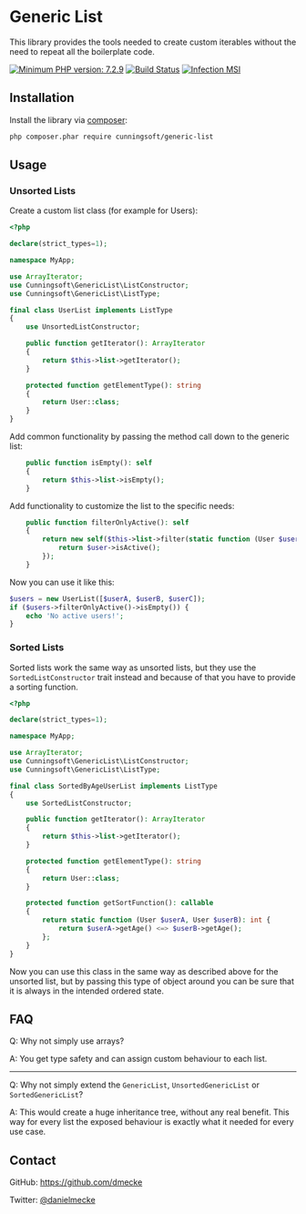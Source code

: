 # Generic List

This library provides the tools needed to create custom iterables without the need to repeat all the boilerplate code.

[![Minimum PHP version: 7.2.9](https://img.shields.io/badge/php-7.3%2B-blue.svg)](https://packagist.org/packages/cunningsoft/generic-list)
[![Build Status](https://travis-ci.org/cunningsoft/generic-list.svg?branch=master)](https://travis-ci.org/cunningsoft/generic-list)
[![Infection MSI](https://badge.stryker-mutator.io/github.com/cunningsoft/generic-list/master)](https://github.com/cunningsoft/generic-list)

## Installation

Install the library via [composer](https://getcomposer.org/):

```sh
php composer.phar require cunningsoft/generic-list
```

## Usage

### Unsorted Lists

Create a custom list class (for example for Users):
```php
<?php

declare(strict_types=1);

namespace MyApp;

use ArrayIterator;
use Cunningsoft\GenericList\ListConstructor;
use Cunningsoft\GenericList\ListType;

final class UserList implements ListType
{
    use UnsortedListConstructor;

    public function getIterator(): ArrayIterator
    {
        return $this->list->getIterator();
    }

    protected function getElementType(): string
    {
        return User::class;
    }
}
```

Add common functionality by passing the method call down to the generic list:
```php
    public function isEmpty(): self
    {
        return $this->list->isEmpty();
    }
```

Add functionality to customize the list to the specific needs:
```php
    public function filterOnlyActive(): self
    {
        return new self($this->list->filter(static function (User $user): bool {
            return $user->isActive();
        });
    }
```

Now you can use it like this:
```php
$users = new UserList([$userA, $userB, $userC]);
if ($users->filterOnlyActive()->isEmpty()) {
    echo 'No active users!';
}
```

### Sorted Lists

Sorted lists work the same way as unsorted lists, but they use the `SortedListConstructor` trait instead and because of that you have to provide a sorting function.
```php
<?php

declare(strict_types=1);

namespace MyApp;

use ArrayIterator;
use Cunningsoft\GenericList\ListConstructor;
use Cunningsoft\GenericList\ListType;

final class SortedByAgeUserList implements ListType
{
    use SortedListConstructor;

    public function getIterator(): ArrayIterator
    {
        return $this->list->getIterator();
    }

    protected function getElementType(): string
    {
        return User::class;
    }

    protected function getSortFunction(): callable
    {
        return static function (User $userA, User $userB): int {
            return $userA->getAge() <=> $userB->getAge();
        };
    }
}
```

Now you can use this class in the same way as described above for the unsorted list, but by passing this type of object around you can be sure that it is always in the intended ordered state.

## FAQ

Q: Why not simply use arrays?

A: You get type safety and can assign custom behaviour to each list.

---

Q: Why not simply extend the `GenericList`, `UnsortedGenericList` or `SortedGenericList`?

A: This would create a huge inheritance tree, without any real benefit. This way for every list the exposed behaviour is exactly what it needed for every use case.

## Contact

GitHub: https://github.com/dmecke

Twitter: [@danielmecke](https://twitter.com/danielmecke)
